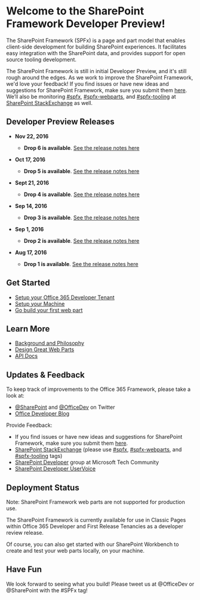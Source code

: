 # Welcome to the SharePoint Framework Developer Preview!

The SharePoint Framework (SPFx) is a page and part model that enables client-side development for building SharePoint experiences. It facilitates easy integration with the SharePoint data, and provides support for open source tooling development.

The SharePoint Framework is still in initial Developer Preview, and it's still rough around the edges.  As we work to improve the SharePoint Framework, we'd love your feedback!  If you find issues or have new ideas and suggestions for SharePoint Framework, make sure you submit them [here](https://github.com/SharePoint/sp-dev-docs/issues). We’ll also be monitoring [#spfx](http://sharepoint.stackexchange.com/tags/spfx/), [#spfx-webparts](http://sharepoint.stackexchange.com/tags/spfx-webparts/), and [#spfx-tooling](http://sharepoint.stackexchange.com/tags/spfx-tooling/) at [SharePoint StackExchange](http://sharepoint.stackexchange.com/) as well.

## Developer Preview Releases

* **Nov 22, 2016**
   *  **Drop 6 is available**.  [See the release notes here](https://github.com/SharePoint/sp-dev-docs/wiki/Release-Notes-Drop-6)

* **Oct 17, 2016**
   *  **Drop 5 is available**.  [See the release notes here](https://github.com/SharePoint/sp-dev-docs/wiki/Release-Notes-Drop-5)

* **Sept 21, 2016**
   *  **Drop 4 is available**.  [See the release notes here](https://github.com/SharePoint/sp-dev-docs/wiki/Release-Notes-Drop-4-and-MDL2)

* **Sep 14, 2016**
   *  **Drop 3 is available**.  [See the release notes here](https://github.com/SharePoint/sp-dev-docs/wiki/Release-Notes-Drop-3)
   
* **Sep 1, 2016**
   * **Drop 2 is available**.  [See the release notes here](https://github.com/SharePoint/sp-dev-docs/wiki/Release-Notes-Drop-2)

* **Aug 17, 2016**
   * **Drop 1 is available**.  [See the release notes here](https://github.com/SharePoint/sp-dev-docs/wiki/Drop-1)
   
## Get Started 

* [Setup your Office 365 Developer Tenant](http://dev.office.com/sharepoint/docs/spfx/set-up-your-developer-tenant)
* [Setup your Machine](http://dev.office.com/sharepoint/docs/spfx/set-up-your-development-environment)
* [Go build your first web part](http://dev.office.com/sharepoint/docs/spfx/web-parts/get-started/build-a-hello-world-web-part)

## Learn More

* [Background and Philosophy](http://dev.office.com/sharepoint/docs/spfx/sharepoint-framework-overview)
* [Design Great Web Parts](http://dev.office.com/sharepoint/docs/spfx/web-parts/basics/design-considerations-for-web-parts)
* [API Docs](https://sharepoint.github.io/)

## Updates & Feedback

To keep track of improvements to the Office 365 Framework, please take a look at:

* [@SharePoint](https://twitter.com/sharepoint) and [@OfficeDev](https://twitter.com/officedev) on Twitter
* [Office Developer Blog](http://dev.office.com/blogs)

Provide Feedback:

* If you find issues or have new ideas and suggestions for SharePoint Framework, make sure you submit them [here](https://github.com/SharePoint/sp-dev-docs/issues).
* [SharePoint StackExchange](http://sharepoint.stackexchange.com/) (please use [#spfx](http://sharepoint.stackexchange.com/tags/spfx/), [#spfx-webparts](http://sharepoint.stackexchange.com/tags/spfx-webparts/), and [#spfx-tooling](http://sharepoint.stackexchange.com/tags/spfx-tooling/) tags)
* [SharePoint Developer](https://techcommunity.microsoft.com/t5/SharePoint-Developer/bd-p/SharePointDev) group at Microsoft Tech Community
* [SharePoint Developer UserVoice](https://sharepoint.uservoice.com/forums/329220-sharepoint-dev-platform)

## Deployment Status

Note: SharePoint Framework web parts are not supported for production use.

The SharePoint Framework is currently available for use in Classic Pages within Office 365 Developer  and First Release Tenancies as a developer review release.
		
Of course, you can also get started with our SharePoint Workbench to create and test your web parts locally, on your machine.

## Have Fun

We look forward to seeing what you build! Please tweet us at @OfficeDev or @SharePoint with the #SPFx tag!
